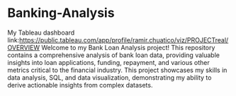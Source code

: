 # Banking-Analysis
My Tableau dashboard link:https://public.tableau.com/app/profile/ramir.chuatico/viz/PROJECTreal/OVERVIEW
Welcome to my Bank Loan Analysis project! This repository contains a comprehensive analysis of bank loan data, providing valuable insights into loan applications, funding, repayment, and various other metrics critical to the financial industry. This project showcases my skills in data analysis, SQL, and data visualization, demonstrating my ability to derive actionable insights from complex datasets.
